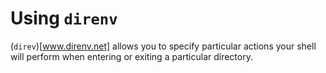 # Using `direnv`

(`direv`)[www.direnv.net] allows you to specify particular actions your shell
will perform when entering or exiting a particular directory.
